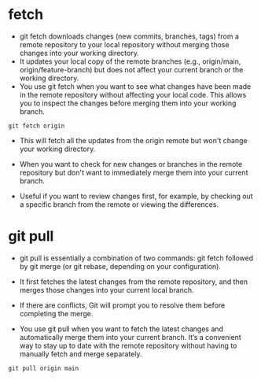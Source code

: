 # fetch
- git fetch downloads changes (new commits, branches, tags) from a remote repository to your local repository without merging those changes into your working directory.
- It updates your local copy of the remote branches (e.g., origin/main, origin/feature-branch) but does not affect your current branch or the working directory.
- You use git fetch when you want to see what changes have been made in the remote repository without affecting your local code. This allows you to inspect the changes before merging them into your working branch.

```
git fetch origin

```
- This will fetch all the updates from the origin remote but won't change your working directory.

- When you want to check for new changes or branches in the remote repository but don't want to immediately merge them into your current branch.
- Useful if you want to review changes first, for example, by checking out a specific branch from the remote or viewing the differences.

# git pull
- git pull is essentially a combination of two commands: git fetch followed by git merge (or git rebase, depending on your configuration).
- It first fetches the latest changes from the remote repository, and then merges those changes into your current local branch.

- If there are conflicts, Git will prompt you to resolve them before completing the merge.

- You use git pull when you want to fetch the latest changes and automatically merge them into your current branch. It’s a convenient way to stay up to date with the remote repository without having to manually fetch and merge separately.
```
git pull origin main
```